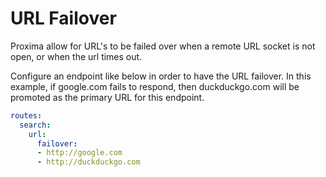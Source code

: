 # URL Failover

Proxima allow for URL's to be failed over when a remote URL socket is not open, or when the url times out. 

Configure an endpoint like below in order to have the URL failover. In this example, if google.com fails to respond, then duckduckgo.com will be promoted as the primary URL for this endpoint.
```yaml
routes:
  search:
    url: 
      failover:
      - http://google.com
      - http://duckduckgo.com
```
